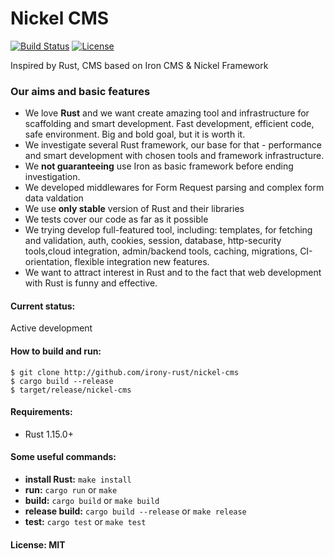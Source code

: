 # Nickel CMS
[![Build Status](https://travis-ci.org/irony-rust/nickel-cms.svg?branch=master)](https://travis-ci.org/irony-rust/nickel-cms) [![License](http://img.shields.io/badge/license-mit-blue.svg?style=flat-square)](https://raw.githubusercontent.com/irony-rust/nickel-cms/master/LICENSE)

Inspired by Rust, CMS based on Iron CMS & Nickel Framework

### Our aims and basic features

* We love **Rust** and we want create amazing tool and infrastructure for scaffolding and smart development. Fast development, efficient code, safe environment. Big and bold goal, but it is worth it.
* We investigate several Rust framework, our base for that - performance and smart development with chosen tools and framework infrastructure.
* We **not guaranteeing** use Iron as basic framework before ending investigation.
* We developed middlewares for Form Request parsing and complex form data valdation
* We use **only stable** version of Rust and their libraries
* We tests cover our code as far as it possible
* We trying develop full-featured tool, including: templates, for fetching and validation, auth, cookies, session, database, http-security tools,cloud integration, admin/backend tools, caching, migrations, CI-orientation, flexible integration new features.
* We want to attract interest in Rust and to the fact that web development with Rust is funny and effective.


#### Current status:
Active development

#### How to build and run:
```
$ git clone http://github.com/irony-rust/nickel-cms
$ cargo build --release
$ target/release/nickel-cms
```

#### Requirements:
* Rust 1.15.0+
  
#### Some useful commands:
* **install Rust:** `make install`
* **run:** `cargo run` or `make`
* **build:** `cargo build` or `make build`
* **release build:** `cargo build --release` or `make release`
* **test:** `cargo test` or `make test`

#### License: MIT
